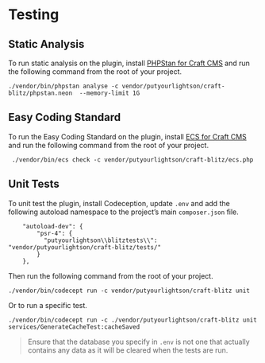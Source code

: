 # Testing

## Static Analysis

To run static analysis on the plugin, install [PHPStan for Craft CMS](https://github.com/craftcms/phpstan) and run the following command from the root of your project.

```shell
./vendor/bin/phpstan analyse -c vendor/putyourlightson/craft-blitz/phpstan.neon  --memory-limit 1G
```

## Easy Coding Standard

To run the Easy Coding Standard on the plugin, install [ECS for Craft CMS](https://github.com/craftcms/ecs) and run the following command from the root of your project.

```shell
 ./vendor/bin/ecs check -c vendor/putyourlightson/craft-blitz/ecs.php
```

## Unit Tests


To unit test the plugin, install Codeception, update `.env` and add the following autoload namespace to the project’s main `composer.json` file.

```
    "autoload-dev": {
        "psr-4": {
          "putyourlightson\\blitztests\\": "vendor/putyourlightson/craft-blitz/tests/"
        }
    },
```

Then run the following command from the root of your project.

```shell
./vendor/bin/codecept run -c vendor/putyourlightson/craft-blitz unit
```

Or to run a specific test.

```shell
./vendor/bin/codecept run -c ./vendor/putyourlightson/craft-blitz unit services/GenerateCacheTest:cacheSaved
```

> Ensure that the database you specify in `.env` is not one that actually contains any data as it will be cleared when the tests are run. 
